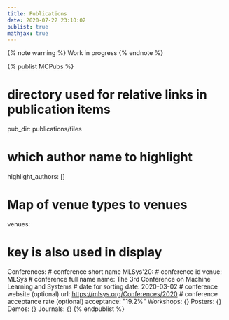 ```yaml
---
title: Publications
date: 2020-07-22 23:10:02
publist: true
mathjax: true
---
```

{% note warning %}
Work in progress
{% endnote %}

{% publist MCPubs %}
# directory used for relative links in publication items
pub_dir: publications/files
# which author name to highlight
highlight_authors: []
# Map of venue types to venues
venues:
  # key is also used in display
  Conferences:
    # conference short name
    MLSys'20:
      # conference id
      venue: MLSys
      # conference full name
      name: The 3rd Conference on Machine Learning and Systems
      # date for sorting
      date: 2020-03-02
      # conference website (optional)
      url: https://mlsys.org/Conferences/2020
      # conference acceptance rate (optional)
      acceptance: "19.2%"
  Workshops: {}
  Posters: {}
  Demos: {}
  Journals: {}
{% endpublist %}
